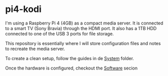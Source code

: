 # pi4-kodi

I'm using a Raspberry Pi 4 (4GB) as a compact media server. It is connected to a smart TV (Sony Bravia) through the HDMI port. It also has a 1TB HDD connected to one of the USB 3 ports for file storage. 

This repository is essentially where I will store configuration files and notes to recreate the media server.

To create a clean setup, follow the guides in de [System](system/README.md) folder.

Once the hardware is configured, checkout the [Software](software/README.md) secion